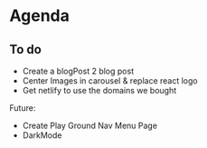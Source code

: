 ﻿# Agenda
## To do 
- Create a blogPost
  2 blog post
- Center Images in carousel & replace react logo
- Get netlify to use the domains we bought

Future:

- Create Play Ground Nav Menu Page
- DarkMode



